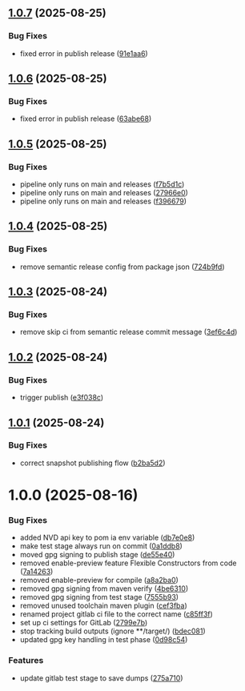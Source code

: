 ## [1.0.7](https://gitlab.com/soliscode/soliscode-test/compare/v1.0.6...v1.0.7) (2025-08-25)


### Bug Fixes

* fixed error in publish release ([91e1aa6](https://gitlab.com/soliscode/soliscode-test/commit/91e1aa6815f97651c177bc278f4bae8730df2c66))

## [1.0.6](https://gitlab.com/soliscode/soliscode-test/compare/v1.0.5...v1.0.6) (2025-08-25)


### Bug Fixes

* fixed error in publish release ([63abe68](https://gitlab.com/soliscode/soliscode-test/commit/63abe68123f1fa0382fd991d21ae9d4b458a45a2))

## [1.0.5](https://gitlab.com/soliscode/soliscode-test/compare/v1.0.4...v1.0.5) (2025-08-25)


### Bug Fixes

* pipeline only runs on main and releases ([f7b5d1c](https://gitlab.com/soliscode/soliscode-test/commit/f7b5d1c79dd1c70e13f7a53d5f87117f55aee8b8))
* pipeline only runs on main and releases ([27966e0](https://gitlab.com/soliscode/soliscode-test/commit/27966e02c39a9e6d285e0a0e2489c56fa8d323f2))
* pipeline only runs on main and releases ([f396679](https://gitlab.com/soliscode/soliscode-test/commit/f396679fffa44b2112916bf4fa4c2e50e0542a8d))

## [1.0.4](https://gitlab.com/soliscode/soliscode-test/compare/v1.0.3...v1.0.4) (2025-08-25)


### Bug Fixes

* remove semantic release config from package json ([724b9fd](https://gitlab.com/soliscode/soliscode-test/commit/724b9fd418991890cd623036b4e0c86dbc2c71b9))

## [1.0.3](https://gitlab.com/soliscode/soliscode-test/compare/v1.0.2...v1.0.3) (2025-08-24)


### Bug Fixes

* remove skip ci from semantic release commit message ([3ef6c4d](https://gitlab.com/soliscode/soliscode-test/commit/3ef6c4d4735d514ceddf8660e242f40d4d32daac))

## [1.0.2](https://gitlab.com/soliscode/soliscode-test/compare/v1.0.1...v1.0.2) (2025-08-24)


### Bug Fixes

* trigger publish ([e3f038c](https://gitlab.com/soliscode/soliscode-test/commit/e3f038cbc05fa324f11060c87ada8da8de79b37b))

## [1.0.1](https://gitlab.com/soliscode/soliscode-test/compare/v1.0.0...v1.0.1) (2025-08-24)


### Bug Fixes

* correct snapshot publishing flow ([b2ba5d2](https://gitlab.com/soliscode/soliscode-test/commit/b2ba5d2f42ddc7058f4dde4c373028aee11cb979))

# 1.0.0 (2025-08-16)


### Bug Fixes

* added NVD api key to pom ia env variable ([db7e0e8](https://gitlab.com/soliscode/soliscode-test/commit/db7e0e8ad614422857ba6ad1e4e6be61decd1122))
* make test stage always run on commit ([0a1ddb8](https://gitlab.com/soliscode/soliscode-test/commit/0a1ddb8b889bca8d0a35a9f6d59a5407207d3128))
* moved gpg signing to publish stage ([de55e40](https://gitlab.com/soliscode/soliscode-test/commit/de55e4092bb9d50c338b48af1475d2ca6b436ebe))
* removed enable-preview feature Flexible Constructors from code ([7a14263](https://gitlab.com/soliscode/soliscode-test/commit/7a14263e6405726b4a6904e85f04a474d4c48d31))
* removed enable-preview for compile ([a8a2ba0](https://gitlab.com/soliscode/soliscode-test/commit/a8a2ba0dcdde960035ca7c967a9a336785b8d0d0))
* removed gpg signing from maven verify ([4be6310](https://gitlab.com/soliscode/soliscode-test/commit/4be63103b32b0970ffb579b8df5403bb5b5c6d7e))
* removed gpg signing from test stage ([7555b93](https://gitlab.com/soliscode/soliscode-test/commit/7555b93d7c1fba59ed7c6f9cee1fbbf18f662c2a))
* removed unused toolchain maven plugin ([cef3fba](https://gitlab.com/soliscode/soliscode-test/commit/cef3fbab7c355fb04745160042ea8f5ebd3ac33c))
* renamed project gitlab ci file to the correct name ([c85ff3f](https://gitlab.com/soliscode/soliscode-test/commit/c85ff3f97ab7a6955e05f555f90b44fcd96b984f))
* set up ci settings for GitLab ([2799e7b](https://gitlab.com/soliscode/soliscode-test/commit/2799e7b7dab761b11e7d414c039e753072e2dc7f))
* stop tracking build outputs (ignore **/target/) ([bdec081](https://gitlab.com/soliscode/soliscode-test/commit/bdec0812bd974801ceb4c558a81bdf54b1eaf65a))
* updated gpg key handling in test phase ([0d98c54](https://gitlab.com/soliscode/soliscode-test/commit/0d98c54b65d58ee85b8a9f23fb09a90e26cb850b))


### Features

* update gitlab test stage to save dumps ([275a710](https://gitlab.com/soliscode/soliscode-test/commit/275a710f60f709630eaebc807a62e03b16839523))
